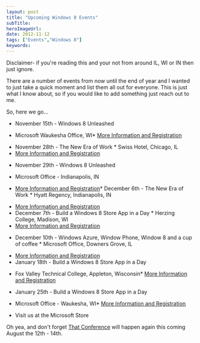 ```yaml
---
layout: post 
title: "Upcoming Windows 8 Events"
subTitle: 
heroImageUrl: 
date: 2012-11-12
tags: ["Events","Windows 8"]
keywords: 
---
```


Disclaimer- if you're reading this and your not from around IL, WI or IN then just ignore.

There are a number of events from now until the end of year and I wanted to just take a quick moment and list them all out for everyone. This is just what I know about, so if you would like to add something just reach out to me. 

So, here we go...

*   November 15th - Windows 8 Unleashed

*   Microsoft Waukesha Office, WI*   [More Information and Registration](https://msevents.microsoft.com/CUI/EventDetail.aspx?EventID=1032533295&Culture=en-US&community=0) <li>November 28th - The New Era of Work
        *   Swiss Hotel, Chicago, IL <li>[More Information and Registration](http://www.microsoft.com/enterprise/events/theneweraofwork3/#fbid=utpGRSJuS43)
*   November 29th - Windows 8 Unleashed

*   Microsoft Office - Indianapolis, IN
*   [More Information and Registration](https://msevents.microsoft.com/CUI/EventDetail.aspx?EventID=1032533298&Culture=en-US&community=0)*   December 6th - The New Era of Work
        *   Hyatt Regency, Indianapolis, IN <li>[More Information and Registration](http://www.microsoft.com/enterprise/events/theneweraofwork3/#fbid=utpGRSJuS43) <li>December 7th - Build a Windows 8 Store App in a Day
        *   Herzing College, Madison, WI  <li>[More Information and Registration](http://madisonwin8appinaday-eorg.eventbrite.com/)
*   December 10th - Windows Azure, Window Phone, Window 8 and a cup of coffee
        *   Microsoft Office, Downers Grove, IL  <li>[More Information and Registration](http://w8cc.eventbrite.com/) <li>January 18th - Build a Windows 8 Store App in a Day
*   Fox Valley Technical College, Appleton, Wisconsin*   [More Information and Registration](http://foxvalleywin8appinaday-eorg.eventbrite.com/) <li>January 25th - Build a Windows 8 Store App in a Day
*   Microsoft Office - Waukesha, WI*   [More Information and Registration](http://milwaukeewin8appinaday-eorg.eventbrite.com/) <li>Visit us at the Microsoft Store 

Oh yea, and don't forget [That Conference](http://thatConference.com) will happen again this coming August the 12th - 14th. 